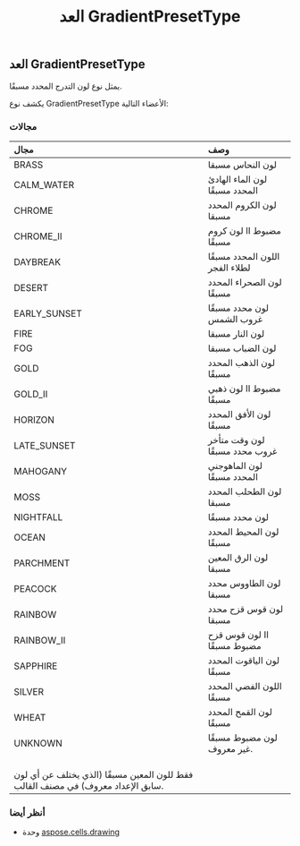 ﻿---
title: العد GradientPresetType
second_title: Aspose.Cells for Python via .NET API المراجع
description:
type: docs
weight: 880
url: /ar/python-net/aspose.cells.drawing/gradientpresettype/
is_root: false
---
##  العد GradientPresetType
يمثل نوع لون التدرج المحدد مسبقًا.



يكشف نوع GradientPresetType الأعضاء التالية:

###  مجالات
| مجال| وصف|
| :- | :- |
| BRASS | لون النحاس مسبقا|
| CALM_WATER | لون الماء الهادئ المحدد مسبقًا|
| CHROME | لون الكروم المحدد مسبقا|
| CHROME_II | لون كروم II مضبوط مسبقًا|
| DAYBREAK | اللون المحدد مسبقًا لطلاء الفجر|
| DESERT | لون الصحراء المحدد مسبقًا|
| EARLY_SUNSET | لون محدد مسبقًا غروب الشمس|
| FIRE | لون النار مسبقا|
| FOG | لون الضباب مسبقا|
| GOLD | لون الذهب المحدد مسبقًا|
| GOLD_II | لون ذهبي II مضبوط مسبقًا|
| HORIZON | لون الأفق المحدد مسبقًا|
| LATE_SUNSET | لون وقت متأخر غروب محدد مسبقًا|
| MAHOGANY |لون الماهوجني المحدد مسبقًا|
| MOSS | لون الطحلب المحدد مسبقا|
| NIGHTFALL | لون محدد مسبقًا|
| OCEAN | لون المحيط المحدد مسبقًا|
| PARCHMENT | لون الرق المعين مسبقا|
| PEACOCK | لون الطاووس محدد مسبقا|
| RAINBOW | لون قوس قزح محدد مسبقا|
| RAINBOW_II | لون قوس قزح II مضبوط مسبقًا|
| SAPPHIRE | لون الياقوت المحدد مسبقًا|
| SILVER | اللون الفضي المحدد مسبقًا|
| WHEAT | لون القمح المحدد مسبقًا|
| UNKNOWN | لون مضبوط مسبقًا غير معروف.<br/> فقط للون المعين مسبقًا (الذي يختلف عن أي لون سابق الإعداد معروف) في مصنف القالب.|



###  أنظر أيضا
* وحدة [aspose.cells.drawing](..)
